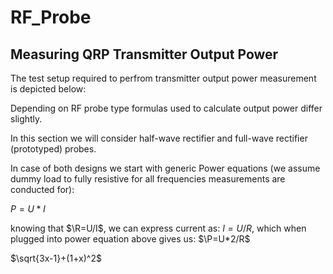 # RF_Probe



## Measuring QRP Transmitter Output Power  

The test setup required to perfrom transmitter output power measurement is depicted below:

Depending on RF probe type formulas used to calculate output power differ slightly.

In this section we will consider half-wave rectifier and full-wave rectifier (prototyped) probes.

In case of both designs we start with generic Power equations (we assume dummy load to fully resistive for 
all frequencies measurements are conducted for):

$P=U*I$

knowing that $\R=U/I$, we can express current as: $I=U/R$, which when plugged into power equation above
gives us:
$\P=U*2/R$

$\sqrt{3x-1}+(1+x)^2$
